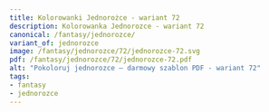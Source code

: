 ```yaml
---
title: Kolorowanki Jednorożce - wariant 72
description: Kolorowanka Jednorozce - wariant 72
canonical: /fantasy/jednorozce/
variant_of: jednorozce
image: /fantasy/jednorozce/72/jednorozce-72.svg
pdf: /fantasy/jednorozce/72/jednorozce-72.pdf
alt: "Pokoloruj jednorozce – darmowy szablon PDF - wariant 72"
tags:
- fantasy
- jednorozce
---
```

